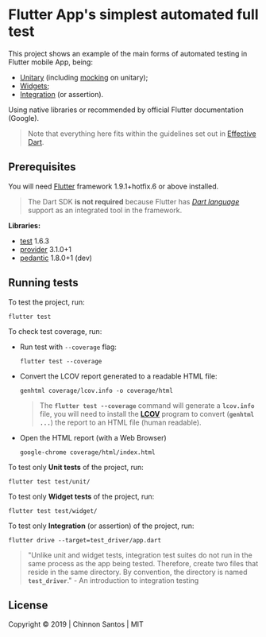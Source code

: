 # Flutter App's simplest automated full test

This project shows an example of the main forms of automated testing in Flutter mobile App, being:

- [Unitary][] (including [mocking][] on unitary);
- [Widgets][];
- [Integration][] (or assertion).

Using native libraries or recommended by official Flutter documentation (Google).

> Note that everything here fits within the guidelines set out in [Effective Dart][].

[Unitary]: https://flutter.dev/docs/cookbook/testing/unit/introduction
[mocking]: https://flutter.dev/docs/cookbook/testing/unit/mocking
[Widgets]: https://flutter.dev/docs/cookbook/testing/widget/introduction
[Integration]: https://flutter.dev/docs/cookbook/testing/integration/introduction
[Effective Dart]: https://www.dartlang.org/guides/language/effective-dart

## Prerequisites

You will need [Flutter][] framework 1.9.1+hotfix.6 or above installed.

> The Dart SDK **is not required** because Flutter has _[Dart language][]_ support as an integrated tool in the framework.

[Flutter]: https://flutter.dev/
[Dart language]: https://dart.dev/

**Libraries:**

- [test][] 1.6.3
- [provider][] 3.1.0+1
- [pedantic][] 1.8.0+1 (dev)

[test]: https://pub.dev/packages/test
[provider]: https://pub.dev/packages/provider
[pedantic]: https://pub.dev/packages/pedantic

## Running tests

To test the project, run:

    flutter test

To check test coverage, run:

- Run test with `--coverage` flag:

      flutter test --coverage

- Convert the LCOV report generated to a readable HTML file:

      genhtml coverage/lcov.info -o coverage/html

  > The **`flutter test --coverage`** command will generate a **`lcov.info`** file, you will need to install the **[LCOV][]** program to convert (**`genhtml ...`**) the report to an HTML file (human readable).

- Open the HTML report (with a Web Browser)

      google-chrome coverage/html/index.html

[LCOV]: http://ltp.sourceforge.net/coverage/lcov.php

To test only **Unit tests** of the project, run:

    flutter test test/unit/

To test only **Widget tests** of the project, run:

    flutter test test/widget/

To test only **Integration** (or assertion) of the project, run:

    flutter drive --target=test_driver/app.dart

> "Unlike unit and widget tests, integration test suites do not run in the same process as the app being tested. Therefore, create two files that reside in the same directory. By convention, the directory is named **`test_driver`**."
> \- An introduction to integration testing

## License

Copyright © 2019 | Chinnon Santos | MIT
